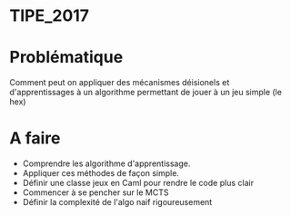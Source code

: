 ﻿# TIPE_2017

Problématique
============
Comment peut on appliquer des mécanismes déisionels et
d'apprentissages à un algorithme permettant de jouer à
un jeu simple (le hex)

A faire
=======

  - Comprendre les algorithme d'apprentissage.
  - Appliquer ces méthodes de façon simple.
  - Définir une classe jeux en Caml pour rendre le code plus clair
  - Commencer à se pencher sur le MCTS
  - Définir la complexité de l'algo naif rigoureusement
